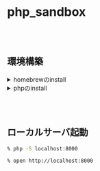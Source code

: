 # php_sandbox

<br><br>

## 環境構築
<details>
<summary>homebrewのinstall</summary>

[homebrew サイト](https://brew.sh/index_ja)


```zsh
% /bin/bash -c "$(curl -fsSL https://raw.githubusercontent.com/Homebrew/install/HEAD/install.sh)"
```
</details>

<details>
<summary>phpのinstall</summary>

```zsh
% brew install php@8.1php # macのメモリがIntelの場合
% arch -arm64 brew install php@8.1php # macのメモリがM1の場合
```

phpのパスを通す。

```zsh
% echo 'export PATH="/opt/homebrew/opt/php@8.1/bin:$PATH"' >> ~/.zshrc
% source ~/.zshrc
```

インストール確認

```zsh
% php -v
PHP 8.1.17 (cli) (built: Mar 16 2023 13:07:08) (NTS)
Copyright (c) The PHP Group
Zend Engine v4.1.17, Copyright (c) Zend Technologies
    with Zend OPcache v8.1.17, Copyright (c), by Zend Technologies
```


</details>

<br><br>

## ローカルサーバ起動

```zsh
% php -S localhost:8000
```

```
% open http://localhost:8000
```
